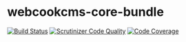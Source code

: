 # webcookcms-core-bundle

[![Build Status](https://travis-ci.org/ufik/webcookcms-core-bundle.svg?branch=master)](https://travis-ci.org/ufik/webcookcms-core-bundle)
[![Scrutinizer Code Quality](https://scrutinizer-ci.com/g/ufik/webcookcms-core-bundle/badges/quality-score.png?b=master)](https://scrutinizer-ci.com/g/ufik/webcookcms-core-bundle/?branch=master)
[![Code Coverage](https://scrutinizer-ci.com/g/ufik/webcookcms-core-bundle/badges/coverage.png?b=master)](https://scrutinizer-ci.com/g/ufik/webcookcms-core-bundle/?branch=master)
